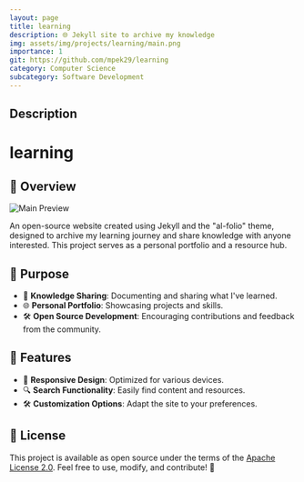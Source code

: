 ```yaml
---
layout: page
title: learning
description: 🌐 Jekyll site to archive my knowledge
img: assets/img/projects/learning/main.png
importance: 1
git: https://github.com/mpek29/learning
category: Computer Science
subcategory: Software Development
---
```




## Description

# learning

## 🚀 Overview
![Main Preview](assets/img/main.png)

An open-source website created using Jekyll and the "al-folio" theme, designed to archive my learning journey and share knowledge with anyone interested. This project serves as a personal portfolio and a resource hub.

## 🎯 Purpose
- 📖 **Knowledge Sharing**: Documenting and sharing what I've learned.
- 🌐 **Personal Portfolio**: Showcasing projects and skills.
- 🛠️ **Open Source Development**: Encouraging contributions and feedback from the community.

## 🌟 Features
- 📄 **Responsive Design**: Optimized for various devices.
- 🔍 **Search Functionality**: Easily find content and resources.
- 🛠️ **Customization Options**: Adapt the site to your preferences.

## 🌟 License
This project is available as open source under the terms of the [Apache License 2.0](https://github.com/mpek29/mpek29.github.io/blob/master/LICENSE). Feel free to use, modify, and contribute! 🚀


